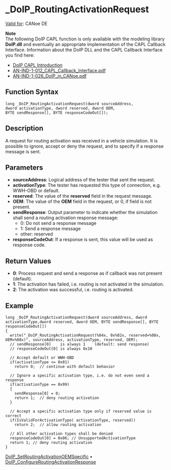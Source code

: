 # _DoIP_RoutingActivationRequest

[Valid for](../../../Shared/FeatureAvailability.md):  CANoe DE

**Note**  
The following DoIP CAPL function is only available with the modeling library **DoIP.dll** and eventually an appropriate implementation of the CAPL Callback Interface. Information about the DoIP DLL and the CAPL Callback Interface you find here:

- [DoIP CAPL Introduction](../CAPLDiagnosticDoIP.md)
- [AN-IND-1-012_CAPL_Callback_Interface.pdf](javascript:startDemoLoader('AN-IND-1-012_CAPL_Callback_Interface.pdf'))
- [AN-IND-1-026_DoIP_in_CANoe.pdf](javascript:startDemoLoader('AN-IND-1-026_DoIP_in_CANoe.pdf'))

## Function Syntax

```plaintext
long _DoIP_RoutingActivationRequest(dword sourceAddress,
dword activationType, dword reserved, dword OEM,
BYTE sendResponse[], BYTE responseCodeOut[]);
```

## Description

A request for routing activation was received in a vehicle simulation. It is possible to ignore, accept or deny the request, and to specify if a response message is sent.

## Parameters

- **sourceAddress**: Logical address of the tester that sent the request.
- **activationType**: The tester has requested this type of connection, e.g. WWH-OBD or default.
- **reserved**: The value of the **reserved** field in the request message.
- **OEM**: The value of the **OEM** field in the request, or 0, if field is not present.
- **sendResponse**: Output parameter to indicate whether the simulation shall send a routing activation response message:
  - 0: Do not send a response message
  - 1: Send a response message
  - other: reserved
- **responseCodeOut**: If a response is sent, this value will be used as response code.

## Return Values

- **0**: Process request and send a response as if callback was not present (default).
- **1**: The activation has failed, i.e. routing is not activated in the simulation.
- **2**: The activation was successful, i.e. routing is activated.

## Example

```plaintext
long _DoIP_RoutingActivationRequest(dword sourceAddress, dword activationType,dword reserved, dword OEM, BYTE sendResponse[], BYTE responseCodeOut[])
{
  write("_DoIP_RoutingActivationRequest(%04x, 0x%02x, reserved=%08x, OEM=%08x)", sourceAddress, activationType, reserved, OEM);
  // sendResponse[0]    is always 1    (default: send response)
  // responseCodeOut[0] is always 0x10

  // Accept default or WWH-OBD
  if(activationType <= 0x01)
    return 0;  // continue with default behavior

  // Ignore a specific activation type, i.e. do not even send a response
  if(activationType == 0x99)
  {
    sendResponse[0] = 0;
    return 1;  // deny routing activation
  }

  // Accept a specific activation type only if reserved value is correct
  if(IsValidForActivationType( activationType, reserved))
    return 2;  // allow routing activation

  // All other activation types shall be denied
  responseCodeOut[0] = 0x06; // UnsupportedActivationType
  return 1; // deny routing activation
}
```

[DoIP_SetRoutingActivationOEMSpecific](CAPLfunctionDoIPSetRoutingActivationOEMSpecific.md) • [DoIP_ConfigureRoutingActivationResponse](CAPLfunctionDoIPConfigureRoutingActivationResponse.md)